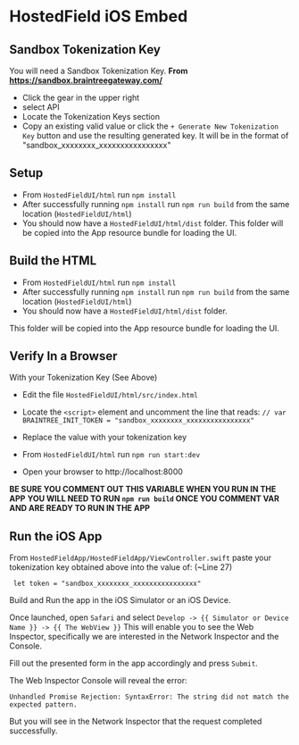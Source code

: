 # HostedField iOS Embed

## Sandbox Tokenization Key
You will need a Sandbox Tokenization Key.
**From https://sandbox.braintreegateway.com/**

- Click the gear in the upper right
- select API
- Locate the Tokenization Keys section
- Copy an existing valid value or click the  `+ Generate New Tokenization Key`
  button and use the resulting generated key. It will be in the format
  of "sandbox_xxxxxxxx_xxxxxxxxxxxxxxxx"

## Setup
- From `HostedFieldUI/html` run `npm install`
- After successfully running `npm install` run `npm run build` from the same location (`HostedFieldUI/html`)
- You should now have a `HostedFieldUI/html/dist` folder. This folder will be copied
into the App resource bundle for loading the UI.


## Build the HTML
- From `HostedFieldUI/html` run `npm install`
- After successfully running `npm install` run `npm run build` from the same location (`HostedFieldUI/html`)
- You should now have a `HostedFieldUI/html/dist` folder. 

This folder will be copied into the App resource bundle for loading the UI.


## Verify In a Browser
With your Tokenization Key (See Above)
- Edit the file `HostedFieldUI/html/src/index.html`
- Locate the `<script>` element and uncomment the line that reads: 
```// var BRAINTREE_INIT_TOKEN = "sandbox_xxxxxxxx_xxxxxxxxxxxxxxxx"```

- Replace the value with your tokenization key
- From `HostedFieldUI/html` run `npm run start:dev`
- Open your browser to http://localhost:8000

**BE SURE YOU COMMENT OUT THIS VARIABLE WHEN YOU RUN IN THE APP**
**YOU WILL NEED TO RUN `npm run build` ONCE YOU COMMENT VAR AND ARE READY TO RUN IN THE APP**

## Run the iOS App

From `HostedFieldApp/HostedFieldApp/ViewController.swift` paste your
tokenization key obtained above into the value of: (~Line 27)

```
 let token = "sandbox_xxxxxxxx_xxxxxxxxxxxxxxxx"
```

Build and Run the app in the iOS Simulator or an iOS Device.

Once launched, open `Safari` and select `Develop -> {{ Simulator or Device Name }} -> {{ The WebView }}`
This will enable you to see the Web Inspector, specifically we are interested 
in the Network Inspector and the Console. 

Fill out the presented form in the app accordingly and press `Submit`.

The Web Inspector Console will reveal the error:
```
Unhandled Promise Rejection: SyntaxError: The string did not match the expected pattern.
```

But you will see in the Network Inspector that the request completed successfully.
